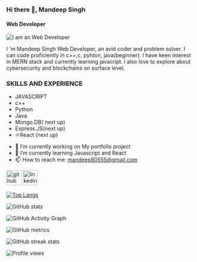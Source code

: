 
### Hi there 👋, Mandeep Singh
####  Web Developer
![I am an Web Developer](https://i.insider.com/5fdd27a6d366e6001809912a?width=700)

I 'm Mandeep Singh Web Developer, an avid coder and problem solver. I can code proficiently in c++,c, pyhton, java(beginner). I have keen interest in MERN stack and currently learning javacript. I also love to explore about cybersecurity and blockchains on surface level.


### SKILLS AND EXPERIENCE
* JAVASCRIPT
* c++
* Python
* Java
* Mongo.DB( next up)
* Express.JS(next up)
*  ⚛React (next up)


- 🔭 I’m currently working on My portfolio project 
- 🌱 I’m currently learning Javascript and React 
- 📫 How to reach me: mandeep80555@gmail.com 


[<img src='https://cdn.jsdelivr.net/npm/simple-icons@3.0.1/icons/github.svg' alt='github' height='40'>](https://github.com/MAND33P)  [<img src='https://cdn.jsdelivr.net/npm/simple-icons@3.0.1/icons/linkedin.svg' alt='linkedin' height='40'>](https://www.linkedin.com/in/https://www.linkedin.com/in/mandeep-s-292b93157/)  

[![Top Langs](https://github-readme-stats.vercel.app/api/top-langs/?username=MAND33P)](https://github.com/anuraghazra/github-readme-stats)

![GitHub stats](https://github-readme-stats.vercel.app/api?username=MAND33P&show_icons=true)  

![GitHub Activity Graph](https://activity-graph.herokuapp.com/graph?username=MAND33P)  

![GitHub metrics](https://metrics.lecoq.io/MAND33P)  

![GitHub streak stats](https://github-readme-streak-stats.herokuapp.com/?user=MAND33P)  

![Profile views](https://gpvc.arturio.dev/MAND33P)  

